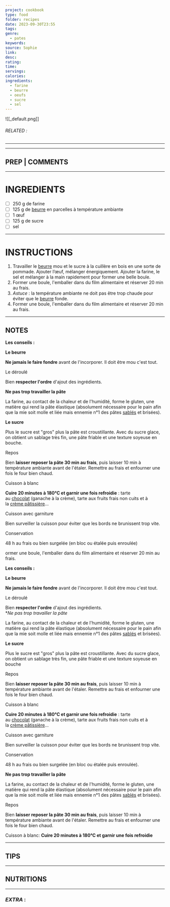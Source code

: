 ```yaml
---
project: cookbook
type: food
folder: recipes
date: 2023-09-30T23:55
tags: 
genre:
  - pates
keywords: 
source: Sophie
link: 
desc: 
rating: 
time: 
servings: 
calories: 
ingredients:
  - farine
  - beurre
  - oeufs
  - sucre
  - sel
---
```


![[_default.png]]
###### *RELATED* : 
---


---
## PREP | COMMENTS



---
# INGREDIENTS

- [ ] 250 g de farine
- [ ] 125 g de [beurre](http://www.aufeminin.com/w/recettes-cuisine-ingredient-173/beurre.html) en parcelles à température ambiante
- [ ] 1 œuf
- [ ] 125 g de sucre
- [ ] sel

---
# INSTRUCTIONS

1. Travailler le [beurre](http://www.aufeminin.com/w/recettes-cuisine-ingredient-173/beurre.html) mou et le sucre à la cuillère en bois en une sorte de pommade. Ajouter l’œuf, mélanger énergiquement. Ajouter la farine, le sel et mélanger à la main rapidement pour former une belle boule.
2. Former une boule, l'emballer dans du film alimentaire et réserver 20 min au frais.
3. _Astuce_ : la température ambiante ne doit pas être trop chaude pour éviter que le [beurre](http://www.aufeminin.com/w/recettes-cuisine-ingredient-173/beurre.html) fonde.
4. Former une boule, l'emballer dans du film alimentaire et réserver 20 min au frais.

---
## NOTES

**Les conseils :**

**Le beurre**

**Ne jamais le faire fondre** avant de l'incorporer. Il doit être mou c'est tout.

Le déroulé

Bien **respecter l'ordre** d'ajout des ingrédients.

**Ne pas trop travailler la pâte**

La farine, au contact de la chaleur et de l'humidité, forme le gluten, une matière qui rend la pâte élastique (absolument nécessaire pour le pain afin que la mie soit molle et liée mais ennemie n°1 des pâtes [sablés](http://www.aufeminin.com/fiche/cuisine/f7194-la-pate-sablee.html) et brisées).

**Le sucre**

Plus le sucre est "gros" plus la pâte est croustillante. Avec du sucre glace, on obtient un sablage très fin, une pâte friable et une texture soyeuse en bouche.

Repos

Bien **laisser reposer la pâte 30 min au frais**, puis laisser 10 min à température ambiante avant de l'étaler. Remettre au frais et enfourner une fois le four bien chaud.  

Cuisson à blanc

**Cuire 20 minutes à 180°C et garnir une fois refroidie** : tarte au [chocolat](http://www.aufeminin.com/ingredients/chocolat-recette-chocolat-som19ed.html) (ganache à la crème), tarte aux fruits frais non cuits et à la [crème pâtissière](http://www.aufeminin.com/fiche/cuisine/f6746-reussir-sa-creme-patissiere-et-variantes.html)...

Cuisson avec garniture

Bien surveiller la cuisson pour éviter que les bords ne brunissent trop vite.

Conservation

48 h au frais ou bien surgelée (en bloc ou étalée puis enroulée)  

ormer une boule, l'emballer dans du film alimentaire et réserver 20 min au frais.

**Les conseils :**

**Le beurre**

**Ne jamais le faire fondre** avant de l'incorporer. Il doit être mou c'est tout.  

Le déroulé

Bien **respecter l'ordre** d'ajout des ingrédients.  
**Ne pas trop travailler la pâte*  

La farine, au contact de la chaleur et de l'humidité, forme le gluten, une matière qui rend la pâte élastique (absolument nécessaire pour le pain afin que la mie soit molle et liée mais ennemie n°1 des pâtes [sablés](http://www.aufeminin.com/fiche/cuisine/f7194-la-pate-sablee.html) et brisées).

**Le sucre**

Plus le sucre est "gros" plus la pâte est croustillante. Avec du sucre glace, on obtient un sablage très fin, une pâte friable et une texture soyeuse en bouche  

Repos

Bien **laisser reposer la pâte 30 min au frais**, puis laisser 10 min à température ambiante avant de l'étaler. Remettre au frais et enfourner une fois le four bien chaud.

Cuisson à blanc

**Cuire 20 minutes à 180°C et garnir une fois refroidie** : tarte au [chocolat](http://www.aufeminin.com/ingredients/chocolat-recette-chocolat-som19ed.html) (ganache à la crème), tarte aux fruits frais non cuits et à la [crème pâtissière](http://www.aufeminin.com/fiche/cuisine/f6746-reussir-sa-creme-patissiere-et-variantes.html)...

Cuisson avec garniture

Bien surveiller la cuisson pour éviter que les bords ne brunissent trop vite.  

Conservation

48 h au frais ou bien surgelée (en bloc ou étalée puis enroulée).
  
**Ne pas trop travailler la pâte**

La farine, au contact de la chaleur et de l'humidité, forme le gluten, une matière qui rend la pâte élastique (absolument nécessaire pour le pain afin que la mie soit molle et liée mais ennemie n°1 des pâtes [sablés](http://www.aufeminin.com/fiche/cuisine/f7194-la-pate-sablee.html) et brisées).  

Repos

Bien **laisser reposer la pâte 30 min au frais**, puis laisser 10 min à température ambiante avant de l'étaler. Remettre au frais et enfourner une fois le four bien chaud.

Cuisson à blanc: **Cuire 20 minutes à 180°C et garnir une fois refroidie**

---
## TIPS



---
## NUTRITIONS



---
### *EXTRA* :



